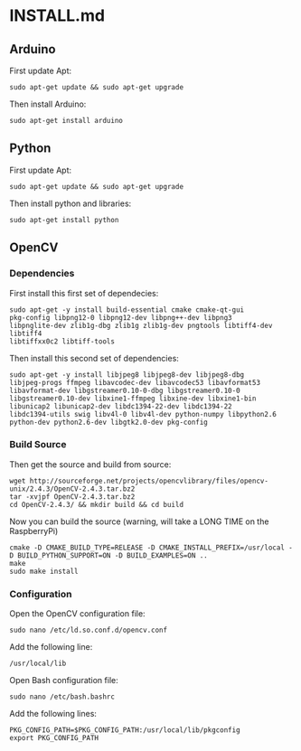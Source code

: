 # INSTALL.md
## Arduino
First update Apt:

	sudo apt-get update && sudo apt-get upgrade

Then install Arduino:

	sudo apt-get install arduino
	
## Python
First update Apt:

	sudo apt-get update && sudo apt-get upgrade

Then install python and libraries:

	sudo apt-get install python

## OpenCV
### Dependencies
First install this first set of dependecies:

	sudo apt-get -y install build-essential cmake cmake-qt-gui
	pkg-config libpng12-0 libpng12-dev libpng++-dev libpng3
	libpnglite-dev zlib1g-dbg zlib1g zlib1g-dev pngtools libtiff4-dev libtiff4
	libtiffxx0c2 libtiff-tools
	
Then install this second set of dependencies:

	sudo apt-get -y install libjpeg8 libjpeg8-dev libjpeg8-dbg
	libjpeg-progs ffmpeg libavcodec-dev libavcodec53 libavformat53
	libavformat-dev libgstreamer0.10-0-dbg libgstreamer0.10-0
	libgstreamer0.10-dev libxine1-ffmpeg libxine-dev libxine1-bin
	libunicap2 libunicap2-dev libdc1394-22-dev libdc1394-22
	libdc1394-utils swig libv4l-0 libv4l-dev python-numpy libpython2.6
	python-dev python2.6-dev libgtk2.0-dev pkg-config

### Build Source
Then get the source and build from source:

	wget http://sourceforge.net/projects/opencvlibrary/files/opencv-unix/2.4.3/OpenCV-2.4.3.tar.bz2
	tar -xvjpf OpenCV-2.4.3.tar.bz2
	cd OpenCV-2.4.3/ && mkdir build && cd build
	
Now you can build the source (warning, will take a LONG TIME on the RaspberryPi)

	cmake -D CMAKE_BUILD_TYPE=RELEASE -D CMAKE_INSTALL_PREFIX=/usr/local -D BUILD_PYTHON_SUPPORT=ON -D BUILD_EXAMPLES=ON ..
	make
	sudo make install

### Configuration
Open the OpenCV configuration file:

	sudo nano /etc/ld.so.conf.d/opencv.conf
	
Add the following line:

	/usr/local/lib
	
Open Bash configuration file:

	sudo nano /etc/bash.bashrc
	
Add the following lines:

	PKG_CONFIG_PATH=$PKG_CONFIG_PATH:/usr/local/lib/pkgconfig
	export PKG_CONFIG_PATH


